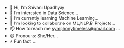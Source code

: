 - 👋 Hi, I’m Shivani Upadhyay
- 👀 I’m interested in Data Science...
- 🌱 I’m currently learning Machine Learning...
- 💞️ I’m looking to collaborate on ML,NLP,BI Projects...
- 📫 How to reach me symphonytimeless@gmail.com ...
- 😄 Pronouns: She/Her...
- ⚡ Fun fact: ...

<!---
Timeless-symphony/Timeless-symphony is a ✨ special ✨ repository because its `README.md` (this file) appears on your GitHub profile.
You can click the Preview link to take a look at your changes.
--->
